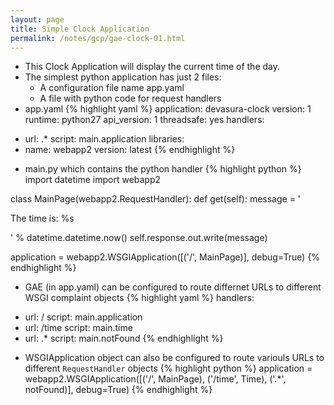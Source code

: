 ```yaml
---
layout: page
title: Simple Clock Application
permalink: /notes/gcp/gae-clock-01.html
---
```

* This Clock Application will display the current time of the day.
* The simplest python application has just 2 files:
  * A configuration file name app.yaml
  * A file with python code for request handlers
* app.yaml
{% highlight yaml %}
application: devasura-clock
version: 1
runtime: python27
api_version: 1
threadsafe: yes
handlers:
- url: .*
  script: main.application
libraries:
- name: webapp2
  version: latest
{% endhighlight %}

* main.py which contains the python handler
{% highlight python %}
import datetime
import webapp2

class MainPage(webapp2.RequestHandler):
    def get(self):
        message = '<p>The time is: %s</p>' % datetime.datetime.now()
        self.response.out.write(message)

application = webapp2.WSGIApplication([('/', MainPage)],
                                      debug=True)
{% endhighlight %}

* GAE (in app.yaml) can be configured to route differnet URLs to different WSGI complaint objects
{% highlight yaml %}
handlers:
- url: /
  script: main.application
- url: /time
    script: main.time
- url: .*
    script: main.notFound
{% endhighlight %}

* WSGIApplication object can also be configured to route variouls URLs to different `RequestHandler` objects
{% highlight python %}
application = webapp2.WSGIApplication([('/', MainPage),
                                      ('/time', Time),
                                      ('.*', notFound)],
                                      debug=True)
{% endhighlight %}
